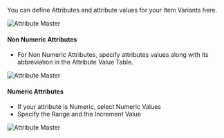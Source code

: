 You can define Attributes and attribute values for your Item Variants here.

<img class="screenshot" alt="Attribute Master" src="/assets/manual_erpnext_com/img/stock/item-attribute.png">

#### Non Numeric Attributes

* For Non Numeric Attributes, specify attributes values along with its abbreviation in the Attribute Value Table.

<img class="screenshot" alt="Attribute Master" src="/assets/manual_erpnext_com/img/stock/item-attribute-non-numeric.png">

#### Numeric Attributes

* If your attribute is Numeric, select Numeric Values
* Specify the Range and the Increment Value

<img class="screenshot" alt="Attribute Master" src="/assets/manual_erpnext_com/img/stock/item-attribute-numeric.png">
